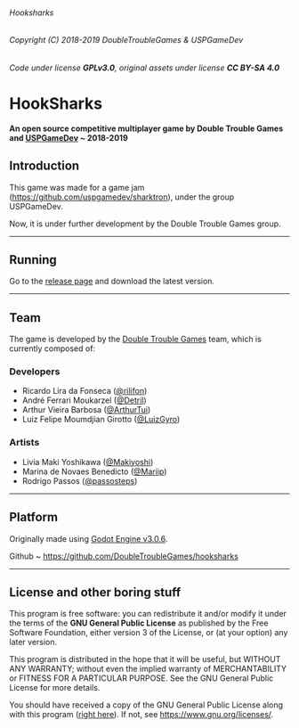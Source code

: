 ###### Hooksharks
###### Copyright (C) 2018-2019  DoubleTroubleGames & USPGameDev
###### Code under license **GPLv3.0**, original assets under license **CC BY-SA 4.0**

# HookSharks

**An open source competitive multiplayer game by Double Trouble Games and [USPGameDev](https://uspgamedev.org/) ~ 2018-2019**

## Introduction

This game was made for a game jam (https://github.com/uspgamedev/sharktron), under the group USPGameDev.

Now, it is under further development by the Double Trouble Games group.

----------------------------------------------------

## Running

Go to the [release page](https://github.com/DoubleTroubleGames/hooksharks/releases) and download the latest version.

----------------------------------------------------

## Team

The game is developed by the [Double Trouble Games](doubletroublegamesbr@gmail.com) team, which is currently composed of:

### Developers
- Ricardo Lira da Fonseca ([@rilifon](https://github.com/rilifon))
- André Ferrari Moukarzel ([@Detril](https://github.com/Detril))
- Arthur Vieira Barbosa ([@ArthurTui](https://github.com/ArthurTui))
- Luiz Felipe Moumdjian Girotto ([@LuizGyro](https://github.com/LuizGyro))

### Artists
- Livia Maki Yoshikawa ([@Makiyoshi](https://github.com/Makiyoshi))
- Marina de Novaes Benedicto ([@Mariip](https://github.com/Mariip))
- Rodrigo Passos ([@passosteps](https://github.com/passosteps))

----------------------------------------------------

## Platform

Originally made using [Godot Engine v3.0.6](https://godotengine.org/).

Github
    ~ https://github.com/DoubleTroubleGames/hooksharks

----------------------------------------------------

## License and other boring stuff

This program is free software: you can redistribute it and/or modify
it under the terms of the **GNU General Public License** as published by
the Free Software Foundation, either version 3 of the License, or
(at your option) any later version.

This program is distributed in the hope that it will be useful,
but WITHOUT ANY WARRANTY; without even the implied warranty of
MERCHANTABILITY or FITNESS FOR A PARTICULAR PURPOSE.  See the
GNU General Public License for more details.

You should have received a copy of the GNU General Public License
along with this program ([right here](https://github.com/MarvellousSoft/hooksharks/blob/development/LICENSE)). If not, see <https://www.gnu.org/licenses/>.

